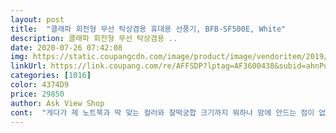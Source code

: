 ```yaml
---
layout: post 
title:  "클래파 회전형 무선 탁상겸용 휴대용 선풍기, BFB-SF500E, White" 
description: 클래파 회전형 무선 탁상겸용 ..
date: 2020-07-26 07:42:08 
img: https://static.coupangcdn.com/image/product/image/vendoritem/2019/06/03/4504105536/0cb26b85-2a7d-422f-9a63-c464a26181b2.jpg 
linkUrl: https://link.coupang.com/re/AFFSDP?lptag=AF3600438&subid=ahnPublicAsk&pageKey=1835118001&itemId=3120796610&vendorItemId=4504105536&traceid=V0-113-d6ead0ff5564da42 
categories: [1016] 
color: 4374D9 
price: 29850 
author: Ask View Shop 
cont:  "게다가 제 노트북과 딱 맞는 컬러와 찰떡궁합 크기까지 뭐하나 맘에 안드는 점이 없네요.<br/><br/>그 외,<br/>그래도 또 얘기하자면,<br/>그런데 너무좋아 남긴다! 흠 1도없다!  완전 100프로만족하는상품엄마도 내꺼보구 자기도불러달란다!참고로 엄마집은 에어컨5대기본에 요즘방송 한참잘나오는 실외기없는 에어컨그제품도요번에1대구입했고선풍기 3대  작년에 구입한 써클레이터 3대 올해구매한  핸드선풍기2개 대형업소용팬도구매! 방이7개라서 여기저기선풍기를놓고써야하는 바람욕심이 많은 혼자사는 아줌마인데갱년기라 열이 많아 그렇다고함!ㅠㅠ그런아줌마가 무선 선풍기요걸보더니 눈돌아가신듯꼭 필요하다고헐!<br/>그리고 무엇보다도 깔끔한 디자인과 성능!!!!<br/>나는 왠만하면  상품평 안남기는 1인<br/>노트북 사용하면서 USB와 연결해주니 충전도 편하네요.<br/><br/>더위도 못느끼고 선풍기 바람도 별로 좋아하지 않는 남편은 패스<br/>돌리면 풍량조절, 짧게 누르면 타이머, 길게누르면 회전까지 다 된다는 사실!<br/>몇시에 주문하건 무조건 익일배송,<br/>바닥에는 고무로 미끄럼방지 처리가 돼있어서 가벼운데도 어지간해서는 잘 넘어지지 않아요.<br/><br/>바람은 아주 쎄진 않네요.<br/><br/>박스를 열고보니.<br/>.<br/> 내용물은 선풍기와 충전 케이블 딱 두개!<br/>배송완료 후 박스 사진까지 문자로 전송!<br/>배터리 잔량도 불빛으로 표시해주고, 충전도 일반 휴대폰 충전기 갖다 써도 돼요 ㅎ<br/>버튼 하나로도 모든 것을 다 해결할 수 있다는 건 안비밀<br/>색상과 디자인 깔끔하고 무게가 가벼워 일단 외관은 만족!<br/>선풍기 고개조절은 전 좀 뻑뻑한 감이 있는데, 오히려 더 나을 수도 있겠네요.<br/><br/>선풍기 전면커버도 돌리면 쉽게 분리되니 먼지 청소도 간단해서 관리하기도 좋네요.<br/><br/>성능면에서 보니,<br/>소음,<br/>시원한 바람으로 나를 만족시키는 너란 선풍기!! 놓치지 않을거야<br/>아주 조용해요.<br/><br/>안전한 포장에서 빠른 배송까지 오늘도 완벽합니다.<br/> 칭찬해<br/>여기저기 옮겨가며 쓰면 너무 좋을 것 같아요.<br/><br/>여러모로 잘 만들었네요!! 대만족!<br/>역시나 모든면에서 만족! 대만족!!<br/>올 여름 소확행!! 클래파 선풍기 흥하세요<br/>올 여름을 준비하며 더위를 너무나 많이 타는 나만을 위한 선풍기를 드디어 찾았습니다.<br/><br/>왠만함 안불러줄텐데 내가써보고 좋으니 그냥 불러주기로햇다!그만큼 좋다는거임진짜 꼭 사세요! 돈이 안아까움!선물용으로도 좋으니꼭사시길글구 시간타이머꼭대는걸로사세요!돈몇천원아낀다구 타이머안되는거 사면 나중에후회함!타이머되는게 굳이필요해했었는데진짜 꼭 필요하드라구요! 잘때도 요제품 하나키구 자니 딱좋음!시간마쳐서자니 좋아요!화장실갈때 ㅋ 선반위에놓구뒷통수에만 바람와도 시원하니 개좋음!설겆이할때도 좋고 큰선풍기있지만 요거에만 손이 자꾸가서 나는다른제품 안쓰고 요거만씀!밥먹을때도 식탁에놓구 쓰니 개꿀화장할때 드라이할때등등 그냥다좋음! 꼭 사세요충전도 오래가고 충전하면서도 쓸수있구  참고로 집에 충전기로꼽으니 충전겁나 오래시켜도 잘안됬는데  여기서 준제품으로 충전해야지많이 충전도 빨리되구 좋음! 꼭 여기 충전기로쓰시길그냥 100점 짜리제품입니다!흥  분 해서쓰다보니 앞뒤 두서 없이 쓴점 이해해주시길ㅋㅋ<br/>일단 작은 사이즈에 입가에 미소가 생기네요 ^^<br/>작동법은 간단합니다.<br/> 원버튼으로 모든기능 가능하고 그나마도 옆에 설명 스티커로 자세히 설명해주고 있네요 ㅎ<br/>작은 선풍기라.<br/>.<br/> 회전까지 될 줄은 상상도 몬했으감동감동<br/>저같은 경우는 식사 시 매운거 뜨거운거 먹을때 땀을 좀 흘리는 경우와 목욕 후 더워진 얼굴을 좀 식힐 때 선풍기를 쓰는데(주로 얼굴쪽이네요), 그정도 용도로는 딱 좋아요! 그리고 바람세기도 10단계로 조절가능한데 전 2단정도면 충분하네요 ^^<br/>저처럼 땀 많이 나고, 컴터 앞에 많은 시간 앉아계시는 분들 구매 추천드립니다.<br/><br/>충전은 한 번 풀로 충전 후 밥 먹을때, 목욕 후 자기 전에 잠깐씩 사용하는데,(제가 땀이 좀 많아서 ^^;;) 일주일째 추가 충전없이 쓰고있네요 ㅎ<br/>친절하게 얼만큼 충전되었는지 녹색불이 알려도 주고.<br/>.<br/>ㅎ<br/>컴터 앞에서 얼굴에 땀날 걱정 없어서 좋네요굿굿굿!!!<br/>쿠팡 배송이야 말해봐야 입아프고.<br/>.<br/><br/>클래파 선풍기를 꺼내보니... <br/><br/>클래파는 역시 믿고보는 디자인과 성능으로 언제나 저를 만족시켜주네요.<br/><br/>환경에 따라 다르겠지만 완충되면 8시간 정도 사용가능하다니까 방에서 주방에서 거실에서... <br/><br/>회전모드로 했다가, 전원을 끄면 고개가 중앙에 와서 멈춰요 ㅎ 다른 선풍기는 그게 참 거슬렸는데, 얘는 안 거슬려서 좋네요 ㅎ<br/>" 
---
```


